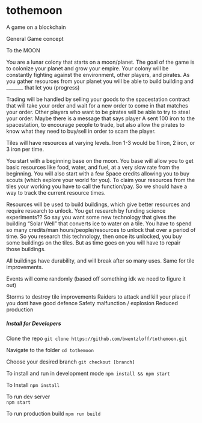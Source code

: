 # tothemoon
A game on a blockchain


General Game concept


To the MOON

You are a lunar colony that starts on a moon/planet. The goal of the game is to colonize your planet and grow your empire. Your colony will be constantly fighting against the environment, other players, and pirates. As you gather resources from your planet you will be able to build building and _______ that let you (progress)

Trading will be handled by selling your goods to the spacestation contract that will take your order and wait for a new order to come in that matches your order. Other players who want to be pirates will be able to try to steal your order. Maybe there is a message that says player A sent 100 iron to the spacestation, to encourage people to trade, but also allow the pirates to know what they need to buy/sell in order to scam the player.



Tiles will have resources at varying levels. Iron 1-3 would be 1 iron, 2 iron, or 3 iron per time.


You start with a beginning base on the moon. You base will allow you to get basic resources like food, water, and fuel, at a very slow rate from the beginning. You will also start with a few Space credits allowing you to buy scouts (which explore your world for you). To claim your resources from the tiles your working you have to call the function/pay. So we should have a way to track the current resource times.

Resources will be used to build buildings, which give better resources and require research to unlock. You get research by funding science experiments?? So say you want some new technology that gives the building “Solar Well” that converts ice to water on a tile. You have to spend so many credits/man hours/people/resources to unlock that over a period of time. So you research this technology, then once its unlocked, you buy some buildings on the tiles. But as time goes on you will have to repair those buildings.

All buildings have durability, and will break after so many uses. Same for tile improvements.

Events will come randomly (based off something idk we need to figure it out)

Storms to destroy tile improvements
Raiders to attack and kill your place if you dont have good defence
Safety malfunction / explosion
Reduced production


##### Install for Developers
Clone the repo
`git clone https://github.com/bwentzloff/tothemoon.git`  

Navigate to the folder
`cd tothemoon`  

Choose your desired branch
`git checkout [branch]`

To install and run in development mode
`npm install && npm start`

To Install
`npm install`  

To run dev server  
`npm start`

To run production build
`npm run build`
